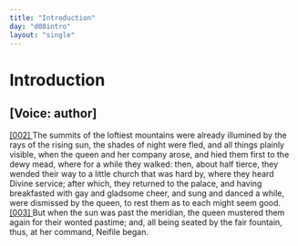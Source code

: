 ```yaml
---
title: "Introduction"
day: "d08intro"
layout: "single"
---
```

<div id="d08intro" type="introduction" who="author">
 <h1>
  Introduction
 </h1>
 <p>
  <h2>
   [Voice: author]
  </h2>
 </p>
 <p>
  <a href="{{ site.baseurl }}itDecameron/d08intro#p08980002">
   [002]
  </a>
  The
  summits of the loftiest mountains were already illumined by
 the rays of the rising sun, the shades of night were fled, and all things
 plainly visible, when the queen and her company arose, and hied
 them first to the dewy mead, where for a while they walked: then,
 about half tierce, they wended their way to a little church that
 was hard by, where they heard Divine service; after which, they
 returned to the palace, and having breakfasted with gay and gladsome
 cheer, and sung and danced a while, were dismissed by the
	queen, to rest them as to each might seem good.
  <a href="{{ site.baseurl }}itDecameron/d08intro#p08980003">
   [003]
  </a>
  But when the sun
 was past the meridian, the queen mustered them again for their
 wonted pastime; and, all being seated by the fair fountain, thus, at
 her command, Neifile began.
 </p>
</div>